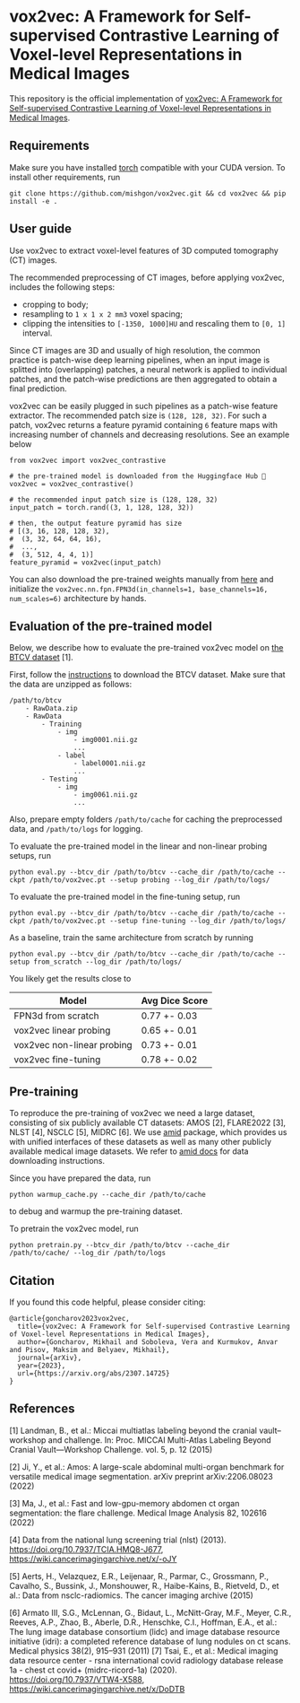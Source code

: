 # vox2vec: A Framework for Self-supervised Contrastive Learning of Voxel-level Representations in Medical Images

This repository is the official implementation of [vox2vec: A Framework for Self-supervised Contrastive Learning of Voxel-level Representations in Medical Images](https://arxiv.org/abs/2307.14725).

## Requirements

Make sure you have installed [torch](https://pytorch.org/) compatible with your CUDA version. To install other requirements, run

```setup
git clone https://github.com/mishgon/vox2vec.git && cd vox2vec && pip install -e .
```

## User guide

Use vox2vec to extract voxel-level features of 3D computed tomography (CT) images.

The recommended preprocessing of CT images, before applying vox2vec, includes the following steps:
- cropping to body;
- resampling to `1 x 1 x 2 mm3` voxel spacing;
- clipping the intensities to `[-1350, 1000]HU` and rescaling them to `[0, 1]` interval.

Since CT images are 3D and usually of high resolution, the common practice is patch-wise deep learning pipelines, when an input image is splitted into (overlapping) patches, a neural network is applied to individual patches, and the patch-wise predictions are then aggregated to obtain a final prediction.

vox2vec can be easily plugged in such pipelines as a patch-wise feature extractor. The recommended patch size is `(128, 128, 32)`. For such a patch, vox2vec returns a feature pyramid containing `6` feature maps with increasing number of channels and decreasing resolutions. See an example below

```vox2vec
from vox2vec import vox2vec_contrastive

# the pre-trained model is downloaded from the Huggingface Hub 🤗
vox2vec = vox2vec_contrastive()

# the recommended input patch size is (128, 128, 32)
input_patch = torch.rand((3, 1, 128, 128, 32))

# then, the output feature pyramid has size
# [(3, 16, 128, 128, 32),
#  (3, 32, 64, 64, 16),
#  ...,
#  (3, 512, 4, 4, 1)]
feature_pyramid = vox2vec(input_patch)  
```

You can also download the pre-trained weights manually from [here](https://drive.google.com/file/d/1A27Wucnb4lN22RV8487-qaxCxynKzGkG/view?usp=sharing) and initialize the `vox2vec.nn.fpn.FPN3d(in_channels=1, base_channels=16, num_scales=6)` architecture by hands.

## Evaluation of the pre-trained model

Below, we describe how to evaluate the pre-trained vox2vec model on [the BTCV dataset](https://www.synapse.org/#!Synapse:syn3193805/tables/) [1].

First, follow the [instructions](https://www.synapse.org/#!Synapse:syn3193805/wiki/217789) to download the BTCV dataset. Make sure that the data are unzipped as follows:
```data
/path/to/btcv
    - RawData.zip
    - RawData
        - Training
            - img
                - img0001.nii.gz
                ...
            - label
                - label0001.nii.gz
                ...
        - Testing
            - img
                - img0061.nii.gz
                ...
```

Also, prepare empty folders `/path/to/cache` for caching the preprocessed data, and `/path/to/logs` for logging.

To evaluate the pre-trained model in the linear and non-linear probing setups, run
```eval
python eval.py --btcv_dir /path/to/btcv --cache_dir /path/to/cache --ckpt /path/to/vox2vec.pt --setup probing --log_dir /path/to/logs/
```

To evaluate the pre-trained model in the fine-tuning setup, run
```eval
python eval.py --btcv_dir /path/to/btcv --cache_dir /path/to/cache --ckpt /path/to/vox2vec.pt --setup fine-tuning --log_dir /path/to/logs/
```

As a baseline, train the same architecture from scratch by running
```eval
python eval.py --btcv_dir /path/to/btcv --cache_dir /path/to/cache --setup from_scratch --log_dir /path/to/logs/
```

You likely get the results close to

| Model                      | Avg Dice Score |
| -------------------------- | -------------- |
| FPN3d from scratch         | 0.77 +- 0.03   |
| vox2vec linear probing     | 0.65 +- 0.01   |
| vox2vec non-linear probing | 0.73 +- 0.01   |
| vox2vec fine-tuning        | 0.78 +- 0.02   |

## Pre-training

To reproduce the pre-training of vox2vec we need a large dataset, consisting of six publicly available CT datasets: AMOS [2], FLARE2022 [3], NLST [4], NSCLC [5], MIDRC [6]. We use [amid](https://github.com/neuro-ml/amid) package, which provides us with unified interfaces of these datasets as well as many other publicly available medical image datasets. We refer to [amid docs](https://neuro-ml.github.io/amid/0.12.0/) for data downloading instructions.

Since you have prepared the data, run
```warmup
python warmup_cache.py --cache_dir /path/to/cache
```
to debug and warmup the pre-training dataset.

To pretrain the vox2vec model, run
```pretrain
python pretrain.py --btcv_dir /path/to/btcv --cache_dir /path/to/cache/ --log_dir /path/to/logs
```

## Citation
If you found this code helpful, please consider citing:
```
@article{goncharov2023vox2vec,
  title={vox2vec: A Framework for Self-supervised Contrastive Learning of Voxel-level Representations in Medical Images},
  author={Goncharov, Mikhail and Soboleva, Vera and Kurmukov, Anvar and Pisov, Maksim and Belyaev, Mikhail},
  journal={arXiv},
  year={2023},
  url={https://arxiv.org/abs/2307.14725}
}
```

## References
[1] Landman, B., et al.: Miccai multiatlas labeling beyond the cranial vault–workshop and challenge. In: Proc. MICCAI Multi-Atlas Labeling Beyond Cranial Vault—Workshop Challenge. vol. 5, p. 12 (2015)

[2] Ji, Y., et al.: Amos: A large-scale abdominal multi-organ benchmark for versatile medical image segmentation. arXiv preprint arXiv:2206.08023 (2022)

[3] Ma, J., et al.: Fast and low-gpu-memory abdomen ct organ segmentation: the
flare challenge. Medical Image Analysis 82, 102616 (2022)

[4] Data from the national lung screening trial (nlst) (2013). https://doi.org/10.7937/TCIA.HMQ8-J677, https://wiki.cancerimagingarchive.net/x/-oJY

[5] Aerts, H., Velazquez, E.R., Leijenaar, R., Parmar, C., Grossmann, P., Cavalho, S., Bussink, J., Monshouwer, R., Haibe-Kains, B., Rietveld, D., et al.: Data from nsclc-radiomics. The cancer imaging archive (2015)

[6] Armato III, S.G., McLennan, G., Bidaut, L., McNitt-Gray, M.F., Meyer, C.R., Reeves, A.P., Zhao, B., Aberle, D.R., Henschke, C.I., Hoffman, E.A., et al.: The lung image database consortium (lidc) and image database resource initiative (idri): a completed reference database of lung nodules on ct scans. Medical physics 38(2), 915–931 (2011)
[7] Tsai, E., et al.: Medical imaging data resource center - rsna international covid radiology database release 1a - chest ct covid+ (midrc-ricord-1a) (2020). https://doi.org/10.7937/VTW4-X588, https://wiki.cancerimagingarchive.net/x/DoDTB
